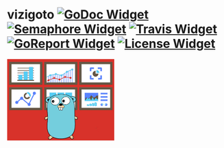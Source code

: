 # vizigoto [![GoDoc Widget]][GoDoc] [![Semaphore Widget]][Semaphore] [![Travis Widget]][Travis] [![GoReport Widget]][GoReport] [![License Widget]][License]

![vizigoto project logo](etc/img/project-logo.png "The vizigoto Project")

[GoDoc]: https://godoc.org/github.com/vizigoto/vizigoto
[GoDoc Widget]: http://img.shields.io/badge/go-documentation-blue.svg?style=flat-square
[Semaphore]: https://semaphoreci.com/tarcisio/vizigoto
[Semaphore Widget]: https://semaphoreci.com/api/v1/tarcisio/vizigoto/branches/master/badge.svg
[GoReport]: https://goreportcard.com/report/github.com/vizigoto/vizigoto
[GoReport Widget]: https://goreportcard.com/badge/github.com/vizigoto/vizigoto?style=flat-square
[Travis]: https://travis-ci.org/vizigoto/vizigoto
[Travis Widget]: https://travis-ci.org/vizigoto/vizigoto.svg?branch=master
[License]:https://raw.githubusercontent.com/vizigoto/vizigoto/master/LICENSE
[License Widget]:https://img.shields.io/badge/license-bsd--3-ff69b4.svg?style=flat-square
